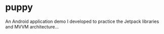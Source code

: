 # puppy
An Android application demo I developed to practice the Jetpack libraries and MVVM architecture...
